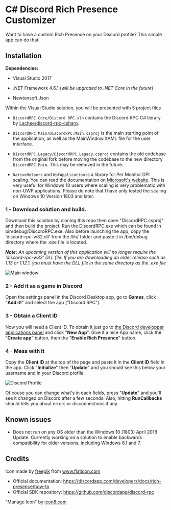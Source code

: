 # C# Discord Rich Presence Customizer 

Want to have a custom Rich Presence on your Discord profile? This simple app can do that.

## Installation

**Dependencies:**

* Visual Studio 2017

* .NET Framework 4.6.1 (*will be upgraded to .NET Core in the future*)

* Newtonsoft.Json

Within the Visual Studio solution, you will be presented with 5 project files

* `DiscordRPC.Core/Discord RPC.sln` contains the Discord RPC C# library by [Lachee/discord-rpc-csharp](https://github.com/Lachee/discord-rpc-csharp).

* `DiscordRPC.Main/DiscordRPC.Main.csproj` is the main starting point of the application, as well as the MainWindow.XAML file for the user interface. 

* `DiscordRPC.Legacy/DiscordRPC.Legacy.csproj` contains the old codebase from the original fork before moving the codebase to the new directory `DiscordRPC.Main`. This may be removed in the future.

* `NativeHelpers` and `WpfApplication` is a library for Per Monitor DPI scaling. You can read the documentation on [Microsoft's website](https://docs.microsoft.com/en-us/windows/desktop/hidpi/declaring-managed-apps-dpi-aware). This is very useful for Windows 10 users where scaling is very problematic with non-UWP applications. Please do note that I have only tested the scaling on Windows 10 Version 1803 and later.

### 1 - Download solution and build.

Download this solution by cloning this repo then open "DiscordRPC.csproj" and then build the project. Run the DiscordRPC.exe which can be found in bin/debug/DiscordRPC.exe. Also before launching the app, copy the 'discord-rpc-w32.dll' from the /lib/ folder and paste it in /bin/debug directory where the .exe file is located.

***Note:** An upcoming version of this application will no longer require the 'discord-rpc-w32' DLL file. If you are downloading an older release such as 1.13 or 1.12.1, you must have the DLL file in the same directory as the .exe file*

![Main window](https://raw.githubusercontent.com/ddasutein/csharp-discord-rpc-demo/master/screenshots/window.PNG)

### 2 - Add it as a game in Discord

Open the settings panel in the Discord Desktop app, go to **Games**, click "**Add it!**" and select the app ("Discord RPC").

### 3 - Obtain a Client ID

Now you will need a Client ID. To obtain it just go to [the Discord developper applications panel](https://discordapp.com/developers/applications/me) and click "**New App**".
Give it a nice App name, click the "**Create app**" button, then the "**Enable Rich Presence**" button.

### 4 - Mess with it

Copy the **Client ID** at the top of the page and paste it in the **Client ID** field in the app.
Click "**Initialize**" then "**Update**" and you should see this below your username and in your Discord profile:

![Discord Profile](https://raw.githubusercontent.com/nostrenz/cshap-discord-rpc-demo/master/screenshots/profile.png)

Of couse you can change what's in each fields, press "**Update**" and you'll see it changed on Discord after a few seconds.
Also, hitting **RunCallbacks** should tells you about errors or disconnections if any.

## Known issues

* Does not run on any OS older than the Windows 10 (1803) April 2018 Update. Currently working on a solution to enable backwards compatibility for older versions, including Windows 8.1 and 7. 

## Credits

Icon made by [freepik](https://www.flaticon.com/authors/freepik) from www.flaticon.com 

* Official documentation: https://discordapp.com/developers/docs/rich-presence/how-to
* Official SDK repository: https://github.com/discordapp/discord-rpc

"Manage Icon" by [icon8.com](https://icons8.com/icon/set/manage)


